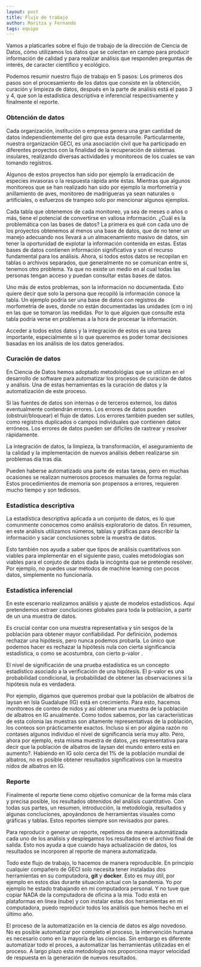 ```yaml
---
layout: post
title: Flujo de trabajo
author: Maritza y Fernando
tags: equipo
---
```


Vamos a platicarles sobre el flujo de trabajo de la dirección de Ciencia de Datos, cómo utilizamos
los datos que se colectan en campo para producir información de calidad y para realizar análisis que
responden preguntas de interés, de caracter científico y ecológico.

Podemos resumir nuestro flujo de trabajo en 5 pasos: Los primeros dos pasos son el procesamiento de
los datos que consiste en la obtención, curación y limpieza de datos, después en la parte de
análisis está el paso 3 y 4, que son la estadística descriptiva e inferencial respectivamente y
finalmente el reporte.

### Obtención de datos

Cada organización, institución o empresa genera una gran cantidad de datos independientemente del
giro que esta desarrolle. Particularmente, nuestra organización GECI, es una asociación civil que ha
participado en diferentes proyectos con la finalidad de la recuperación de sistemas insulares,
realizando diversas actividades y monitoreos de los cuales se van tomando registros.

Algunos de estos proyectos han sido por ejemplo la erradicación de especies invasoras o la respuesta
rápida ante éstas. Mientras que algunos monitoreos que se han realizado han sido por ejemplo la
morfometría y anillamiento de aves, monitoreo de madrigueras ya sean naturales o artificiales, o
esfuerzos de trampeo solo por mencionar algunos ejemplos.

Cada tabla que obtenemos de cada monitoreo, ya sea de meses o años o más, tiene el potencial de
convertirse en valiosa información. ¿Cuál es la problemática con las bases de datos? La primera es
qué con cada uno de los proyectos obtenemos al menos una base de datos, que de no tener un manejo
adecuando nos llevará a un almacenamiento masivo de datos, sin tener la oportunidad de explotar la
información contenida en estas. Estas bases de datos contienen información significativa y son el
recurso fundamental para los análisis. Ahora, si todos estos datos se recopilan en tablas o archivos
separados, que generalmente no se comunican entre sí, tenemos otro problema. Ya que no existe un
medio en al cual todas las personas tengan acceso y puedan consultar estas bases de datos. 

Uno más de estos problemas, son la información no documentada. Esto quiere decir que solo la persona
que recopiló la información conoce la tabla. Un ejemplo podría ser una base de datos con registros
de morfometría de aves, donde no están documentadas las unidades (cm o in) en las que se tomaron las
medidas. Por lo que alguien que consulte esta tabla podría verse en problemas a la hora de procesar
la información. 

Acceder a todos estos datos y la integración de estos es una tarea importante, especialmente si lo
que queremos es poder tomar decisiones basadas en los análisis de los datos generados.

### Curación de datos

En Ciencia de Datos hemos adoptado metodológias que se utilizan en el desarrollo de software para
automatizar los procesos de curación de datos y análisis. Una de estas herramientas es la curación
de datos y la automatización de este proceso.

Si las fuentes de datos son internas o de terceros externos, los datos eventualmente contendrán
errores. Los errores de datos pueden (obstruir/bloquear) el flujo de datos. Los errores también
pueden ser sutiles, como registros duplicados o campos individuales que contienen datos erróneos.
Los errores de datos pueden ser difíciles de rastrear y resolver rápidamente.

La integración de datos, la limpieza, la transformación, el aseguramiento de la calidad y la
implementación de nuevos análisis deben realizarse sin problemas día tras día.

Pueden haberse automatizado una parte de estas tareas, pero en muchas ocasiones se realizan
numerosos procesos manuales de forma regular. Estos procedimientos de memoria son propensos a
errores, requieren mucho tiempo y son tediosos.

### Estadística descriptiva

La estadística descriptiva aplicada a un conjunto de datos, es lo que comunmente conocemos como análisis
exploratorio de datos. En resumen, en este análisis utilizamos números, tablas y gráficas para describir
la información y sacar conclusiones sobre la muestra de datos. 

Esto también nos ayuda a saber que tipos de análisis cuantitativos son viables para implementar en el siguiente
paso,  cuales metodologías son viables para el conjuto de datos dada la incógnita que se pretende
resolver. Por ejemplo, no puedes usar métodos de machine learning con pocos datos, simplemente no
funcionaría.

### Estadística inferencial

En este escenario realizamos análisis y ajuste de modelos estadísticos. Aquí pretendemos extraer
concluciones globales para toda la población, a partir de un una muestra de datos.

Es crucial contar con una muestra representativa y sin sesgos de la población para
obtener mayor confiabilidad. Por definición, podemos rechazar una hipótesis, pero nunca
podemos probarla. Lo único que podemos hacer es rechazar la hipótesis nula con cierta
significancia estadística, o como se acostumbra, con cierto p-valor .

El nivel de significación de una prueba estadística es un concepto estadístico asociado a
la verificación de una hipótesis. El p-valor es una probabilidad condicional, la probabilidad de obtener 
las observaciones si la hipótesis nula es verdadera.

Por ejemplo, digamos que queremos probar que la población de albatros de laysan en Isla Guadalupe (IG) está en
crecimiento. Para esto, hacemos monitoreos de conteo de nidos y así obtener una muestra de la
población de albatros en IG anualmente. Como todos sabemos, por las características de esta colonia
las muestras son altamente representativas de la población, los conteos son prácticamente exactos. 
Incluso si en por algúna razón no contases algunos individuo el nivel de significancia 
sería muy alto. Pero, ahora por ejemplo, esta misma muestra de datos, ¿es representativa para 
decir que la población de albatros de laysan del mundo entero está en aumento?. Habiendo en IG solo cerca
del 1% de la población mundial de albatros, no es posible obtener resultados significativos
con la muestra nidos de albatros en IG.

### Reporte

Finalmente el reporte tiene como objetivo comunicar de la forma más clara y precisa posible, los
resultados obtenidos del análisis cuantitativo. Con todas sus partes, un resumen, introducción, la
metodología, resultados y algunas concluciones, apoyándonos de herramientas visuales como gráficas y
tablas. Estos reportes siempre son revisados por pares. 

Para reproducir o generar un reporte, repetimos de manera automátizada cada uno de los análisis y desplegamos
los resultados en el archivo final de salida. Esto nos ayuda a que cuando haya actualización de datos, 
los resultados se incorporen al reporte de manera automatizada.

Todo este flujo de trabajo, lo hacemos de manera reproducible. En principio cualquier compañero de GECI solo
necesita tener instaladas dos herramientas en su computadora, __git__ y __docker__. Esto es muy útil, por
ejemplo en estos días durante situación actual con la pandemia. Yo por ejemplo he estado trabajando
en mi computadora personal. Y no tuve que copiar NADA de la computadora de oficina a la mia. Todo
está en plataformas en línea (nube) y con instalar estas dos herramientas en mi computadora, puedo
reproducir todos los análisis que hemos hecho en el último año.

El proceso de la automatización en la ciencia de datos es algo novedoso. No es posible automatizar
por completo el proceso, la intervención humana es necesario como en la mayoría de las ciencias. Sin
embargo es diferente automatizar todo el proces, a automatizar las herramientas utilizadas en el
proceso. A largo plazo esta metodología nos proporciona mayor velocidad de respuesta en la
generación de nuevos resultados.


